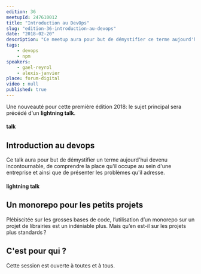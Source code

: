 ```yaml
---
edition: 36
meetupId: 247610012
title: "Introduction au DevOps"
slug: "edition-36-introduction-au-devops"
date: "2018-02-20"
description: "Ce meetup aura pour but de démystifier ce terme aujourd'hui devenu incontournable, comprendre la place qu'il occupe au sein d'une entreprise et ainsi que les problèmes qu'il adresse."
tags:
    - devops
    - npm
speakers:
    - gael-reyrol
    - alexis-janvier
place: forum-digital
video : null
published: true
---
```


Une nouveauté pour cette première édition 2018: le sujet principal sera précédé d'un **lightning talk**.

#### talk
## Introduction au devops

Ce talk aura pour but de démystifier un terme aujourd'hui devenu incontournable, de comprendre la place qu'il occupe au sein d'une entreprise et ainsi que de présenter les problèmes qu'il adresse.

#### lightning talk
## Un monorepo pour les petits projets

Plébiscitée sur les grosses bases de code, l’utilisation d’un monorepo sur un projet de librairies est un indéniable plus. Mais qu’en est-il sur les projets plus standards ?



<!-- more -->

## C'est pour qui ?

Cette session est ouverte à toutes et à tous.
